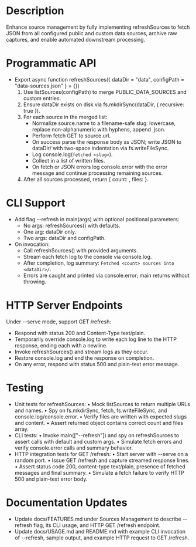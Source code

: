 # Description
Enhance source management by fully implementing refreshSources to fetch JSON from all configured public and custom data sources, archive raw captures, and enable automated downstream processing.

# Programmatic API
- Export async function refreshSources({ dataDir = "data", configPath = "data-sources.json" } = {})
  1. Use listSources(configPath) to merge PUBLIC_DATA_SOURCES and custom entries.
  2. Ensure dataDir exists on disk via fs.mkdirSync(dataDir, { recursive: true }).
  3. For each source in the merged list:
     - Normalize source.name to a filename-safe slug: lowercase, replace non-alphanumeric with hyphens, append .json.
     - Perform fetch GET to source.url.
     - On success parse the response body as JSON; write JSON to dataDir/<slug> with two-space indentation via fs.writeFileSync.
     - Log console.log(`fetched <slug>`).
     - Collect <slug> in a list of written files.
     - On fetch or JSON errors log console.error with the error message and continue processing remaining sources.
  4. After all sources processed, return { count: <number of files written>, files: <array of written filenames> }.

# CLI Support
- Add flag --refresh in main(args) with optional positional parameters:
  - No args: refreshSources() with defaults.
  - One arg: dataDir only.
  - Two args: dataDir and configPath.
- On invocation:
  - Call refreshSources() with provided arguments.
  - Stream each fetch log to the console via console.log.
  - After completion, log summary: `Fetched <count> sources into <dataDir>/`.
  - Errors are caught and printed via console.error; main returns without throwing.

# HTTP Server Endpoints
Under --serve mode, support GET /refresh:
- Respond with status 200 and Content-Type text/plain.
- Temporarily override console.log to write each log line to the HTTP response, ending each with a newline.
- Invoke refreshSources() and stream logs as they occur.
- Restore console.log and end the response on completion.
- On any error, respond with status 500 and plain-text error message.

# Testing
- Unit tests for refreshSources:
  • Mock listSources to return multiple URLs and names.
  • Spy on fs.mkdirSync, fetch, fs.writeFileSync, and console.log/console.error.
  • Verify files are written with expected slugs and content.
  • Assert returned object contains correct count and files array.
- CLI tests:
  • Invoke main(["--refresh"]) and spy on refreshSources to assert calls with default and custom args.
  • Simulate fetch errors and verify console.error calls and summary behavior.
- HTTP integration tests for GET /refresh:
  • Start server with --serve on a random port.
  • Issue GET /refresh and capture streamed response lines.
  • Assert status code 200, content-type text/plain, presence of fetched <slug> messages and final summary.
  • Simulate a fetch failure to verify HTTP 500 and plain-text error body.

# Documentation Updates
- Update docs/FEATURES.md under Sources Management to describe --refresh flag, its CLI usage, and HTTP GET /refresh endpoint.
- Update docs/USAGE.md and README.md with example CLI invocation of --refresh, sample output, and example HTTP request to GET /refresh.